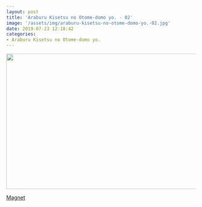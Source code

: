 ```yaml
---
layout: post
title: 'Araburu Kisetsu no Otome-domo yo. - 02'
image: '/assets/img/araburu-kisetsu-no-otome-domo-yo.-02.jpg'
date: 2019-07-23 12:18:42
categories:
- Araburu Kisetsu no Otome-domo yo.
---
```


<img src='{{ page.image }}' alt='' width='640' height='360'>

<a href='magnet:?xt=urn:btih:2b541b585aee10738184ee51f18957b4f9eba71f&dn=%5BOmnivium-Owari%5D%20Araburu%20Kisetsu%20no%20Otome-domo%20yo.%20-%2002%20%5B840FA4CB%5D.mkv&tr=http%3A%2F%2Fnyaa.tracker.wf%3A7777%2Fannounce&tr=udp%3A%2F%2Fopen.stealth.si%3A80%2Fannounce&tr=udp%3A%2F%2Ftracker.opentrackr.org%3A1337%2Fannounce&tr=udp%3A%2F%2Ftracker.coppersurfer.tk%3A6969%2Fannounce&tr=udp%3A%2F%2Fexodus.desync.com%3A6969%2Fannounce'>Magnet</a>